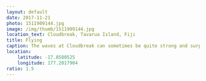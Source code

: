 ```yaml
---
layout: default
date: 2017-11-21
photo: 1511909144.jpg
image: /img/thumb/1511909144.jpg
location_text: Cloudbreak, Tavarua Island, Fiji
title: Flying
caption: The waves at Cloudbreak can sometimes be quite strong and surprising. Here is a photo of a surfboard flying around while attached to a surfer still under water. Not me on this picture but it happened many times hahaha!
location:
    latitude: -17.8580525
    longitude: 177.2017904
ratio: 1.5
---
```

